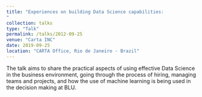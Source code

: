 ```yaml
---
title: "Experiences on building Data Science capabilities:
"
collection: talks
type: "Talk"
permalink: /talks/2012-09-25
venue: "Carta INC"
date: 2019-09-25
location: "CARTA Office, Rio de Janeiro - Brazil"
---
```


The talk aims to share the practical aspects of using effective Data Science in the business environment, going through the process of hiring, managing teams and projects, and how the use of machine learning is being used in the decision making at BLU.
